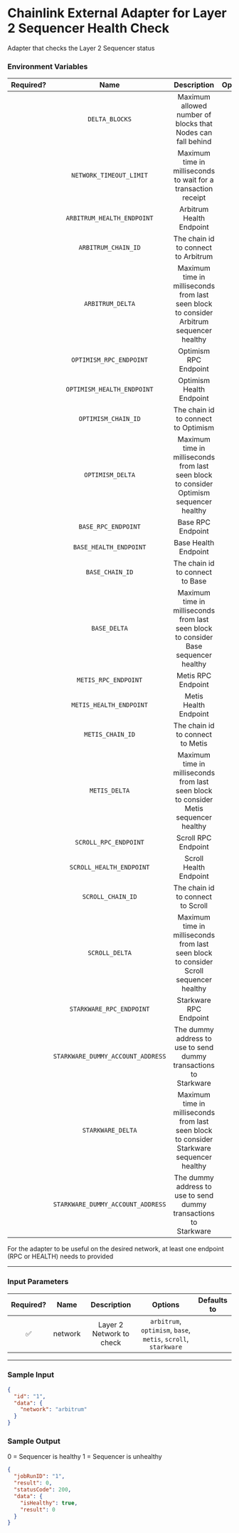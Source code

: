 # Chainlink External Adapter for Layer 2 Sequencer Health Check

Adapter that checks the Layer 2 Sequencer status

### Environment Variables

| Required? |               Name                |                                        Description                                        | Options |                           Defaults to                            |
| :-------: | :-------------------------------: | :---------------------------------------------------------------------------------------: | :-----: | :--------------------------------------------------------------: |
|           |          `DELTA_BLOCKS`           |                Maximum allowed number of blocks that Nodes can fall behind                |         |                                6                                 |
|           |      `NETWORK_TIMEOUT_LIMIT`      |              Maximum time in milliseconds to wait for a transaction receipt               |         |                          5000 (5 secs)                           |
|           |    `ARBITRUM_HEALTH_ENDPOINT`     |                                 Arbitrum Health Endpoint                                  |         |                                                                  |
|           |        `ARBITRUM_CHAIN_ID`        |                            The chain id to connect to Arbitrum                            |         |                              42161                               |
|           |         `ARBITRUM_DELTA`          | Maximum time in milliseconds from last seen block to consider Arbitrum sequencer healthy  |         |                          120000 (2 min)                          |
|           |      `OPTIMISM_RPC_ENDPOINT`      |                                   Optimism RPC Endpoint                                   |         |                   https://mainnet.optimism.io                    |
|           |    `OPTIMISM_HEALTH_ENDPOINT`     |                                 Optimism Health Endpoint                                  |         |                                                                  |
|           |        `OPTIMISM_CHAIN_ID`        |                            The chain id to connect to Optimism                            |         |                                10                                |
|           |         `OPTIMISM_DELTA`          | Maximum time in milliseconds from last seen block to consider Optimism sequencer healthy  |         |                          120000 (2 min)                          |
|           |        `BASE_RPC_ENDPOINT`        |                                     Base RPC Endpoint                                     |         |                     https://mainnet.base.org                     |
|           |      `BASE_HEALTH_ENDPOINT`       |                                   Base Health Endpoint                                    |         |                                                                  |
|           |          `BASE_CHAIN_ID`          |                              The chain id to connect to Base                              |         |                               8453                               |
|           |           `BASE_DELTA`            |   Maximum time in milliseconds from last seen block to consider Base sequencer healthy    |         |                          120000 (2 min)                          |
|           |       `METIS_RPC_ENDPOINT`        |                                    Metis RPC Endpoint                                     |         |              https://andromeda.metis.io/?owner=1088              |
|           |      `METIS_HEALTH_ENDPOINT`      |                                   Metis Health Endpoint                                   |         |        https://andromeda-healthy.metisdevops.link/health         |
|           |         `METIS_CHAIN_ID`          |                             The chain id to connect to Metis                              |         |                               1088                               |
|           |           `METIS_DELTA`           |   Maximum time in milliseconds from last seen block to consider Metis sequencer healthy   |         |                         600000 (10 min)                          |
|           |       `SCROLL_RPC_ENDPOINT`       |                                    Scroll RPC Endpoint                                    |         |                      https://rpc.scroll.io                       |
|           |     `SCROLL_HEALTH_ENDPOINT`      |                                  Scroll Health Endpoint                                   |         |                                                                  |
|           |         `SCROLL_CHAIN_ID`         |                             The chain id to connect to Scroll                             |         |                              534352                              |
|           |          `SCROLL_DELTA`           |  Maximum time in milliseconds from last seen block to consider Scroll sequencer healthy   |         |                          120000 (2 min)                          |
|           |     `STARKWARE_RPC_ENDPOINT`      |                                  Starkware RPC Endpoint                                   |         |           https://starknet-mainnet.public.blastapi.io            |
|           | `STARKWARE_DUMMY_ACCOUNT_ADDRESS` |             The dummy address to use to send dummy transactions to Starkware              |         | 0x00000000000000000000000000000000000000000000000000000000000001 |
|           |         `STARKWARE_DELTA`         | Maximum time in milliseconds from last seen block to consider Starkware sequencer healthy |         |                          120000 (2 min)                          |
|           | `STARKWARE_DUMMY_ACCOUNT_ADDRESS` |             The dummy address to use to send dummy transactions to Starkware              |         | 0x00000000000000000000000000000000000000000000000000000000000001 |

For the adapter to be useful on the desired network, at least one endpoint (RPC or HEALTH) needs to provided

---

### Input Parameters

| Required? |  Name   |       Description        |                            Options                             | Defaults to |
| :-------: | :-----: | :----------------------: | :------------------------------------------------------------: | :---------: |
|    ✅     | network | Layer 2 Network to check | `arbitrum`, `optimism`, `base`, `metis`, `scroll`, `starkware` |             |

---

### Sample Input

```json
{
  "id": "1",
  "data": {
    "network": "arbitrum"
  }
}
```

### Sample Output

0 = Sequencer is healthy
1 = Sequencer is unhealthy

```json
{
  "jobRunID": "1",
  "result": 0,
  "statusCode": 200,
  "data": {
    "isHealthy": true,
    "result": 0
  }
}
```
